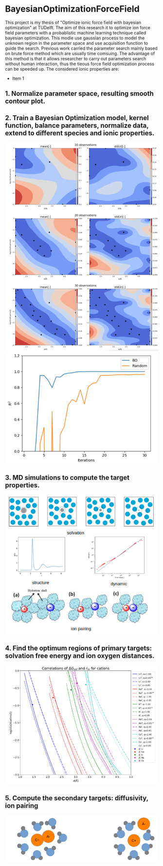 # BayesianOptimizationForceField
This project is my thesis of "Optimize ionic force field with bayesian optimization" at TUDelft. The aim of this research it to optimize ion force field parameters with a probablistic machine learning technique called bayesian optimization. This modle use gaussian process to model the unknown region in the parameter space and use acquisition function to guide the search. Previous work carried the parameter search mainly based on brute force method which are usually time comsuing. The advantage of this method is that it allows researcher to carry out parameters search without human interaction, thus the tieous force field optimization process can be speeded up. 
The considered ionic properties are:
- Item 1

## 1. Normalize parameter space, resulting smooth contour plot.
## 2. Train a Bayesian Optimization model, kernel function, balance parameters, normalize data, extend to different species and ionic properties.
![Image text](https://raw.githubusercontent.com/YuchenZhu/BayesianOptimizationForceField/main/img/obs.png)
![Image text](https://raw.githubusercontent.com/YuchenZhu/BayesianOptimizationForceField/main/img/convergence.png)
## 3. MD simulations to compute the target properties.
![Image text](https://raw.githubusercontent.com/YuchenZhu/BayesianOptimizationForceField/main/img/properties.png)
## 4. Find the optimum regions of primary targets: solvation free energy and ion oxygen distances.
![Image text](https://raw.githubusercontent.com/YuchenZhu/BayesianOptimizationForceField/main/img/primaryTgs.png)
## 5. Compute the secondary targets: diffusivity, ion pairing
![Image text](https://raw.githubusercontent.com/YuchenZhu/BayesianOptimizationForceField/main/img/ionPairs.png)
